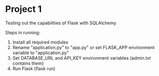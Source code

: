 # Project 1

Testing out the capabilities of Flask with SQLAlchemy

Steps in running:
    <ol>
        <li>Install all required modules</li>
        <li>Rename "application.py" to "app.py" or set FLASK_APP environment variable to "application.py"</li>
        <li>Set DATABASE_URL and API_KEY environment variables (admin.txt contains them)</li>
        <li>Run Flask (flask run)</li>
    </ol>
